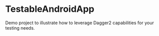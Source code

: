 # TestableAndroidApp
Demo project to illustrate how to leverage Dagger2 capabilities for your testing needs.
